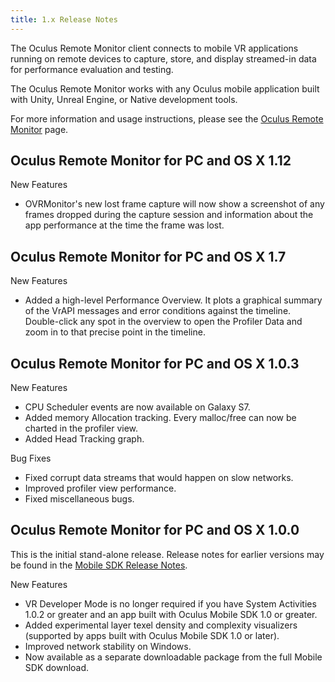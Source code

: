 ```yaml
---
title: 1.x Release Notes
---
```




The Oculus Remote Monitor client connects to mobile VR applications running on remote devices to capture, store, and display streamed-in data for performance evaluation and testing.

The Oculus Remote Monitor works with any Oculus mobile application built with Unity, Unreal Engine, or Native development tools.

For more information and usage instructions, please see the [Oculus Remote Monitor](/documentation/mobilesdk/latest/concepts/mobile-remote-monitor/#mobile-remote-monitor) page.

## Oculus Remote Monitor for PC and OS X 1.12

New Features

* OVRMonitor's new lost frame capture will now show a screenshot of any frames dropped during the capture session and information about the app performance at the time the frame was lost.


## Oculus Remote Monitor for PC and OS X 1.7

New Features

* Added a high-level Performance Overview. It plots a graphical summary of the VrAPI messages and error conditions against the timeline. Double-click any spot in the overview to open the Profiler Data and zoom in to that precise point in the timeline.


## Oculus Remote Monitor for PC and OS X 1.0.3

New Features

* CPU Scheduler events are now available on Galaxy S7.
* Added memory Allocation tracking. Every malloc/free can now be charted in the profiler view.
* Added Head Tracking graph.


Bug Fixes

* Fixed corrupt data streams that would happen on slow networks.
* Improved profiler view performance.
* Fixed miscellaneous bugs.


## Oculus Remote Monitor for PC and OS X 1.0.0

This is the initial stand-alone release. Release notes for earlier versions may be found in the [Mobile SDK Release Notes](/documentation/mobilesdk/latest/concepts/release-archive/).

New Features

* VR Developer Mode is no longer required if you have System Activities 1.0.2 or greater and an app built with Oculus Mobile SDK 1.0 or greater.
* Added experimental layer texel density and complexity visualizers (supported by apps built with Oculus Mobile SDK 1.0 or later).
* Improved network stability on Windows.
* Now available as a separate downloadable package from the full Mobile SDK download.


